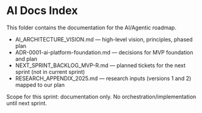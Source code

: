# AI Docs Index

This folder contains the documentation for the AI/Agentic roadmap.

- AI_ARCHITECTURE_VISION.md — high-level vision, principles, phased plan
- ADR-0001-ai-platform-foundation.md — decisions for MVP foundation and plan
- NEXT_SPRINT_BACKLOG_MVP-R.md — planned tickets for the next sprint (not in current sprint)
- RESEARCH_APPENDIX_2025.md — research inputs (versions 1 and 2) mapped to our plan

Scope for this sprint: documentation only. No orchestration/implementation until next sprint.
